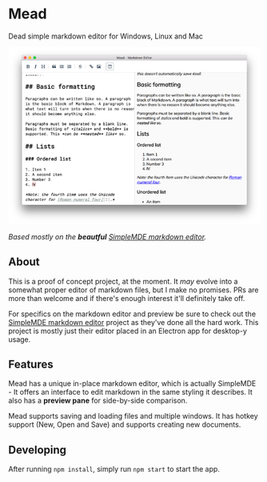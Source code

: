 # Mead
Dead simple markdown editor for Windows, Linux and Mac

![Mead markdown editor](preview-macos.jpg)

_Based mostly on the **beautful** [SimpleMDE markdown editor](https://simplemde.com/)._

## About
This is a proof of concept project, at the moment. It _may_ evolve into a somewhat proper editor of markdown files, but I make no promises. PRs are more than welcome and if there's enough interest it'll definitely take off.

For specifics on the markdown editor and preview be sure to check out the [SimpleMDE markdown editor](https://simplemde.com/) project as they've done all the hard work. This project is mostly just their editor placed in an Electron app for desktop-y usage.

## Features
Mead has a unique in-place markdown editor, which is actually SimpleMDE - It offers an interface to edit markdown in the same styling it describes. It also has a **preview pane** for side-by-side comparison.

Mead supports saving and loading files and multiple windows. It has hotkey support (New, Open and Save) and supports creating new documents.

## Developing
After running `npm install`, simply run `npm start` to start the app.
